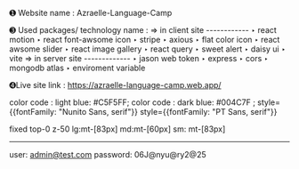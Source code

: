 ➊ Website name  :  Azraelle-Language-Camp

➌ Used packages/ technology name :
   =>  in client site ------------
        ‣ react motion 
        ‣ react font-awsome icon
        ‣ stripe 
        ‣ axious
        ‣ flat color icon
        ‣ react awsome slider
        ‣ react image gallery
        ‣ react query
        ‣ sweet alert
        ‣ daisy ui
        ‣ vite
   =>  in server site -------------
        ‣ jason web  token
        ‣ express
        ‣ cors
        ‣ mongodb atlas
        ‣ enviroment variable

➍Live site link : https://azraelle-language-camp.web.app/

color code : light blue: #C5F5FF;
color code : dark blue: #004C7F ;
  style={{fontFamily: "Nunito Sans, serif"}}
   style={{fontFamily: "PT Sans, serif"}}

 fixed top-0 z-50
 lg:mt-[83px] md:mt-[60px] sm: mt-[83px]


-----------------------------------
user: admin@test.com
password: 06J@nyu@ry2@25